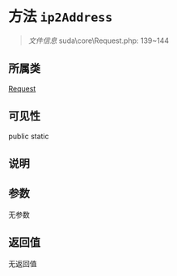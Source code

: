 # 方法 `ip2Address`

> *文件信息* suda\core\Request.php: 139~144

## 所属类 

[Request](../Request.md)

## 可见性

 public static

## 说明



## 参数


无参数


## 返回值

无返回值
